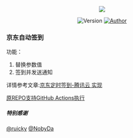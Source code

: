 
<p align="center">
    <img src="https://cdn.jsdelivr.net/gh/Johnson8888/jd_sign_bot/0.png">
</p>


<p align="center">
    <img alt="Version" src="https://img.shields.io/badge/release-0.0.1-blue"/>
    <a href="https://github.com/ruicky">
        <img alt="Author" src="https://img.shields.io/badge/author-fulade-blueviolet"/>
    </a>
</p>


### 京东自动签到
功能：

1. 替换参数值
2. 签到并发送通知

详情参考文章:[京东定时签到-腾讯云 实现](http://fulade.me/tips-jd-auto-sigh-2.html)



[原REPO支持GitHub Actions执行](https://github.com/ruicky/jd_sign_bot)

##### 特别感谢
[@ruicky](https://github.com/ruicky)
[@NobyDa](https://github.com/NobyDa)


